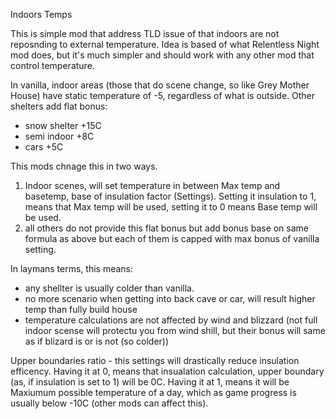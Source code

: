 Indoors Temps

This is simple mod that address TLD issue of that indoors are not reposnding to external temperature. Idea is based of what Relentless Night mod does, but it's much simpler and should work with any other mod that control temperature.

In vanilla, indoor areas (those that do scene change, so like Grey Mother House) have static temperature of -5, regardless of what is outside.
Other shelters add flat bonus:
* snow shelter +15C
* semi indoor +8C
* cars +5C

This mods chnage this in two ways.
1) Indoor scenes, will set temperature in between Max temp and basetemp, base of insulation factor (Settings). Setting it insulation to 1, means that Max temp will be used, setting it to 0 means Base temp will be used.
2) all others do not provide this flat bonus but add bonus base on same formula as above but each of them is capped with max bonus of vanilla setting.

In laymans terms, this means:
* any shellter is usually colder than vanilla.
* no more scenario when getting into back cave or car, will result higher temp than fully build house
* temperature calculations are not affected by wind and blizzard (not full indoor scense will protectu you from wind shill, but their bonus will same as if blizard is or is not (so colder))

Upper boundaries ratio - this settings will drastically reduce insulation efficency.
Having it at 0, means that insualation calculation, upper boundary (as, if insulation is set to 1) will be 0C. Having it at 1, means it will be Maxiumum possible temperature of a day, which as game progress is usually below -10C (other mods can affect this).

